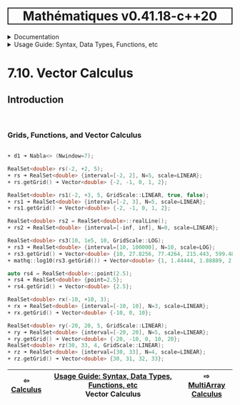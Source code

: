 <h1 style='border: 2px solid; text-align: center'>Mathématiques v0.41.18-c++20</h1>

<details>

<summary>Documentation</summary>

# [Documentation](../../README.md)<br>
1. [License](../../license/README.md)<br>
2. [About](../../about/README.md)<br>
3. [Status, Planned Work & Release Notes](../../status-release/README.md)<br>
4. [Description and Example Usage](../../overview/README.md)<br>
5. [Installation](../../installation/README.md)<br>
6. [Your First Mathématiques Project](../../first-project/README.md)<br>
7. _Usage Guide: Syntax, Data Types, Functions, etc_ <br>
8. [Benchmarks](../../benchmarks/README.md)<br>
9. [Tests](../../test/README.md)<br>
10. [Developer Guide: Modifying and Extending Mathématiques](../../developer-guide/README.md)<br>


</details>



<details>

<summary>Usage Guide: Syntax, Data Types, Functions, etc</summary>

# [7. Usage Guide: Syntax, Data Types, Functions, etc](../README.md)<br>
7.1. [Usage Guide Notation](../notation/README.md)<br>
7.2. [Scalar Types (Real, Imaginary, Complex & Quaternion)](../scalars/README.md)<br>
7.3. [Container Types (Vector, Matrix & MultiArray)](../multiarrays/README.md)<br>
7.4. [Operators](../operators/README.md)<br>
7.5. [Functions](../functions/README.md)<br>
7.6. [Linear Algebra](../linear-algebra/README.md)<br>
7.7. [Indexing, Masks, and Sorting](../indexing-sorting/README.md)<br>
7.8. [Ranges and Grids](../ranges-grids/README.md)<br>
7.9. [Calculus](../calculus/README.md)<br>
7.10. _Vector Calculus_ <br>
7.11. [MultiArray Calculus](../tensor-calculus/README.md)<br>
7.12. [Display of Results](../display/README.md)<br>
7.13. [FILE I/O](../file-io/README.md)<br>
7.14. [Debug Modes](../debug/README.md)<br>


</details>



# 7.10. Vector Calculus



## Introduction



<br>

### Grids, Functions, and Vector Calculus


```C++

☀ d1 ➜ Nabla<> (Nwindow=7);

RealSet<double> rs(-2, +2, 5);
☀ rs ➜ RealSet<double> {interval=[-2, 2], N=5, scale=LINEAR};
☀ rs.getGrid() ➜ Vector<double> {-2, -1, 0, 1, 2};

RealSet<double> rs1(-2, +3, 5, GridScale::LINEAR, true, false);
☀ rs1 ➜ RealSet<double> {interval=[-2, 3], N=5, scale=LINEAR};
☀ rs1.getGrid() ➜ Vector<double> {-2, -1, 0, 1, 2};

RealSet<double> rs2 = RealSet<double>::realLine();
☀ rs2 ➜ RealSet<double> {interval=[-inf, inf], N=0, scale=LINEAR};

RealSet<double> rs3(10, 1e5, 10, GridScale::LOG);
☀ rs3 ➜ RealSet<double> {interval=[10, 100000], N=10, scale=LOG};
☀ rs3.getGrid() ➜ Vector<double> {10, 27.8256, 77.4264, 215.443, 599.484, 1668.1, 4641.59, 12915.5, 35938.1, 100000};
☀ mathq::log10(rs3.getGrid()) ➜ Vector<double> {1, 1.44444, 1.88889, 2.33333, 2.77778, 3.22222, 3.66667, 4.11111, 4.55556, 5};

auto rs4 = RealSet<double>::point(2.5);
☀ rs4 ➜ RealSet<double> {point=2.5};
☀ rs4.getGrid() ➜ Vector<double> {2.5};

RealSet<double> rx(-10, +10, 3);
☀ rx ➜ RealSet<double> {interval=[-10, 10], N=3, scale=LINEAR};
☀ rx.getGrid() ➜ Vector<double> {-10, 0, 10};

RealSet<double> ry(-20, 20, 5, GridScale::LINEAR);
☀ ry ➜ RealSet<double> {interval=[-20, 20], N=5, scale=LINEAR};
☀ ry.getGrid() ➜ Vector<double> {-20, -10, 0, 10, 20};
RealSet<double> rz(30, 33, 4, GridScale::LINEAR);
☀ rz ➜ RealSet<double> {interval=[30, 33], N=4, scale=LINEAR};
☀ rz.getGrid() ➜ Vector<double> {30, 31, 32, 33};
```


| ⇦ <br />[Calculus](../calculus/README.md)  | [Usage Guide: Syntax, Data Types, Functions, etc](../README.md)<br />Vector Calculus<br /><img width=1000/> | ⇨ <br />[MultiArray Calculus](../tensor-calculus/README.md)   |
| ------------ | :-------------------------------: | ------------ |

